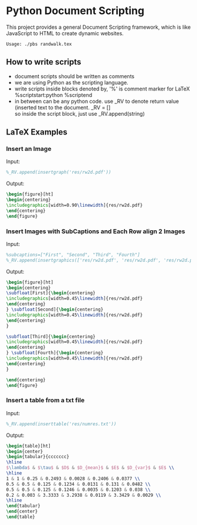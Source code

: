 Python Document Scripting
=========================

This project provides a general Document Scripting framework, which is like JavaScript to HTML to create dynamic websites.

	Usage: ./pbs randwalk.tex
	
How to write scripts
--------------------

* document scripts should be written as comments
* we are using Python as the scripting language.
* write scripts inside blocks denoted by, '%' is comment marker for LaTeX
		%scriptstart:python
		%scriptend	
* in between can be any python code. use _RV to denote return value (inserted
text to the document.
		_RV = []	
so inside the script block, just use
		_RV.append(string)


LaTeX Examples
--------------

### Insert an Image

Input:

```latex
%_RV.append(insertgraph('res/rw2d.pdf'))
```

Output:

```latex
\begin{figure}[ht]
\begin{centering}
\includegraphics[width=0.90\linewidth]{res/rw2d.pdf}
\end{centering}
\end{figure}
```

### Insert Images with SubCaptions and Each Row align 2 Images

Input:

```latex
%subcaptions=["First", "Second", "Third", "Fourth"]
%_RV.append(insertgraphics(['res/rw2d.pdf', 'res/rw2d.pdf', 'res/rw2d.pdf', 'res/rw2d.pdf']))
```

Output:

```latex
\begin{figure}[ht]
\begin{centering}
\subfloat[First]{\begin{centering}
\includegraphics[width=0.45\linewidth]{res/rw2d.pdf}
\end{centering}
} \subfloat[Second]{\begin{centering}
\includegraphics[width=0.45\linewidth]{res/rw2d.pdf}
\end{centering}
}

\subfloat[Third]{\begin{centering}
\includegraphics[width=0.45\linewidth]{res/rw2d.pdf}
\end{centering}
} \subfloat[Fourth]{\begin{centering}
\includegraphics[width=0.45\linewidth]{res/rw2d.pdf}
\end{centering}
}

\end{centering}
\end{figure}
```

### Insert a table from a txt file

Input:

```latex
%_RV.append(inserttable('res/numres.txt'))
```

Output:

```latex
\begin{table}[ht]
\begin{center}
\begin{tabular}{ccccccc}
\hline
$\lambda$ & $\tau$ & $D$ & $D_{mean}$ & $E$ & $D_{var}$ & $E$ \\
\hline
1 & 1 & 0.25 & 0.2493 & 0.0028 & 0.2406 & 0.0377 \\
0.5 & 0.5 & 0.125 & 0.1234 & 0.0131 & 0.131 & 0.0482 \\
0.5 & 0.5 & 0.125 & 0.1246 & 0.0035 & 0.1203 & 0.038 \\
0.2 & 0.003 & 3.3333 & 3.2938 & 0.0119 & 3.3429 & 0.0029 \\
\hline
\end{tabular}
\end{center}
\end{table}
```

